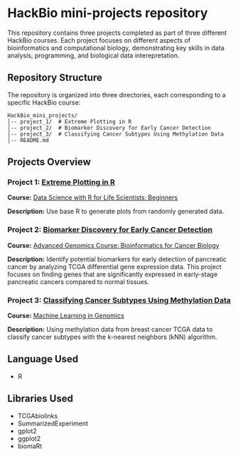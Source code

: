# HackBio mini-projects repository

This repository contains three projects completed as part of three different HackBio courses. Each project focuses on different aspects of bioinformatics and computational biology, demonstrating key skills in data analysis, programming, and biological data interepretation.

## Repository Structure
The repository is organized into three directories, each corresponding to a specific HackBio course:
```
HackBio_mini_projects/
│-- project_1/  # Extreme Plotting in R
│-- project_2/  # Biomarker Discovery for Early Cancer Detection
│-- project_3/  # Classifying Cancer Subtypes Using Methylation Data
│-- README.md
```

## Projects Overview

### Project 1: [Extreme Plotting in R](https://github.com/manal-agdada/HackBio_mini_projects/tree/main/project_1)

**Course:** [Data Science with R for Life Scientists: Beginners](https://thehackbio.com/courses/2) 

**Description:** Use base R to generate plots from randomly generated data.

### Project 2: [Biomarker Discovery for Early Cancer Detection](https://github.com/manal-agdada/HackBio_mini_projects/tree/main/project_2)

**Course:** [Advanced Genomics Course: Bioinformatics for Cancer Biology](https://thehackbio.com/courses/59)

**Description:** Identify potential biomarkers for early detection of pancreatic cancer by analyzing TCGA differential gene expression data. This project focuses on finding genes that are significantly expressed in early-stage pancreatic cancers compared to normal tissues.

### Project 3: [Classifying Cancer Subtypes Using Methylation Data](https://github.com/manal-agdada/HackBio_mini_projects/tree/main/project_3)

**Course:** [Machine Learning in Genomics](https://thehackbio.com/courses/60)

**Description:** Using methylation data from breast cancer TCGA data to classify cancer subtypes with the k-nearest neighbors (kNN) algorithm.


## Language Used
- R

## Libraries Used
- TCGAbiolinks
- SummarizedExperiment
- gplot2
- ggplot2
- biomaRt
